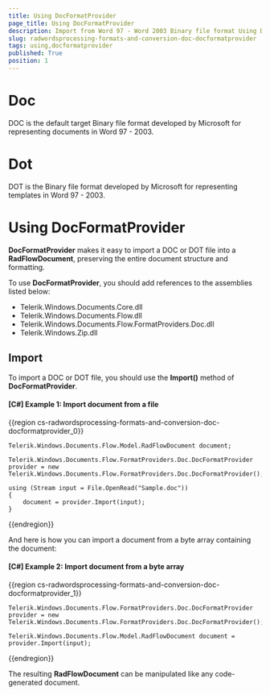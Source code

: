 ```yaml
---
title: Using DocFormatProvider
page_title: Using DocFormatProvider
description: Import from Word 97 - Word 2003 Binary file format Using DocFormatProvider
slug: radwordsprocessing-formats-and-conversion-doc-docformatprovider
tags: using,docformatprovider
published: True
position: 1
---
```


# Doc

DOC is the default target Binary file format developed by Microsoft for representing documents in Word 97 - 2003.

# Dot

DOT is the Binary file format developed by Microsoft for representing templates in Word 97 - 2003.


# Using DocFormatProvider

**DocFormatProvider** makes it easy to import a DOC or DOT file into a **RadFlowDocument**, preserving the entire document structure and formatting.

To use **DocFormatProvider**, you should add references to the assemblies listed below:
      
* Telerik.Windows.Documents.Core.dll
* Telerik.Windows.Documents.Flow.dll         
* Telerik.Windows.Documents.Flow.FormatProviders.Doc.dll
* Telerik.Windows.Zip.dll
          

## Import

To import a DOC or DOT file, you should use the **Import()** method of **DocFormatProvider**.

#### **[C#] Example 1: Import document from a file**

{{region cs-radwordsprocessing-formats-and-conversion-doc-docformatprovider_0}}

	Telerik.Windows.Documents.Flow.Model.RadFlowDocument document;

	Telerik.Windows.Documents.Flow.FormatProviders.Doc.DocFormatProvider provider = new Telerik.Windows.Documents.Flow.FormatProviders.Doc.DocFormatProvider();
	
	using (Stream input = File.OpenRead("Sample.doc"))
	{				
		document = provider.Import(input);
	}
{{endregion}}


And here is how you can import a document from a byte array containing the document:

#### **[C#] Example 2: Import document from a byte array**
{{region cs-radwordsprocessing-formats-and-conversion-doc-docformatprovider_1}}

	Telerik.Windows.Documents.Flow.FormatProviders.Doc.DocFormatProvider provider = new Telerik.Windows.Documents.Flow.FormatProviders.Doc.DocFormatProvider();

	Telerik.Windows.Documents.Flow.Model.RadFlowDocument document = provider.Import(input);
{{endregion}}


The resulting **RadFlowDocument** can be manipulated like any code-generated document.
